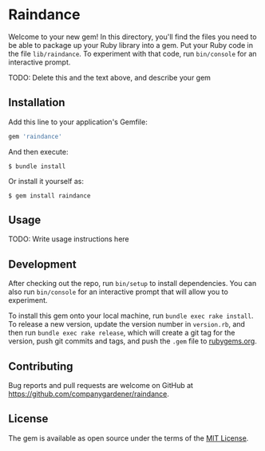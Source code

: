 # Raindance

Welcome to your new gem! In this directory, you'll find the files you need to be able to package up your Ruby library into a gem. Put your Ruby code in the file `lib/raindance`. To experiment with that code, run `bin/console` for an interactive prompt.

TODO: Delete this and the text above, and describe your gem

## Installation

Add this line to your application's Gemfile:

```ruby
gem 'raindance'
```

And then execute:

    $ bundle install

Or install it yourself as:

    $ gem install raindance

## Usage

TODO: Write usage instructions here

## Development

After checking out the repo, run `bin/setup` to install dependencies. You can also run `bin/console` for an interactive prompt that will allow you to experiment.

To install this gem onto your local machine, run `bundle exec rake install`. To release a new version, update the version number in `version.rb`, and then run `bundle exec rake release`, which will create a git tag for the version, push git commits and tags, and push the `.gem` file to [rubygems.org](https://rubygems.org).

## Contributing

Bug reports and pull requests are welcome on GitHub at https://github.com/companygardener/raindance.


## License

The gem is available as open source under the terms of the [MIT License](https://opensource.org/licenses/MIT).
